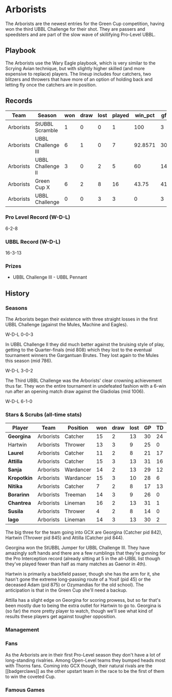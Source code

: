 # Arborists

The Arborists are the newest entries for the Green Cup competition, having won the third UBBL Challenge for their shot. They are passers and speedsters and are part of the slow wave of skillifying Pro-Level UBBL.

## Playbook

The Arborists use the Wary Eagle playbook, which is very similar to the Scrying Avian technique, but with slightly higher skilled (and more expensive to replace) players. The lineup includes four catchers, two blitzers and throwers that have more of an option of holding back and letting fly once the catchers are in position.

## Records

| Team      | Season             | won  | draw | lost | played | win_pct | gf   | ga   | cas  | tcdiff | ff   |
|-----------|--------------------|------|------|------|--------|---------|------|------|------|--------|------|
| Arborists | StUBBL Scramble    |    1 |    0 |    0 |      1 |     100 |    3 |    0 |    1 |      2 |    1 |
| Arborists | UBBL Challenge III |    6 |    1 |    0 |      7 | 92.8571 |   30 |   14 |   10 |      3 |    2 |
| Arborists | UBBL Challenge II  |    3 |    0 |    2 |      5 |      60 |   14 |    7 |    6 |     -5 |    1 |
| Arborists | Green Cup X        |    6 |    2 |    8 |     16 |   43.75 |   41 |   51 |   15 |    -15 |   -3 |
| Arborists | UBBL Challenge     |    0 |    0 |    3 |      3 |       0 |    3 |    7 |    0 |     -6 |    0 |



### Pro Level Record (W-D-L)

6-2-8

### UBBL Record (W-D-L)

16-3-13

### Prizes

* UBBL Challenge III - UBBL Pennant

## History

### Seasons

The Arborists began their existence with three straight losses in the first UBBL Challenge (against the Mules, Machine and Eagles).

W-D-L 0-0-3

In UBBL Challenge II they did much better against the bruising style of play, getting to the Quarter-finals (mid 808) which they lost to the eventual tournament winners the Gargantuan Brutes. They lost again to the Mules this season (mid 786).

W-D-L 3-0-2

The Third UBBL Challenge was the Arborists' clear crowning achievement thus far. They won the entire tournament in undefeated fashion with a 6-win run after an opening match draw against the Gladiolas (mid 1006).

W-D-L 6-1-0

### Stars & Scrubs (all-time stats)

| Player      | Team   | Position | won  | draw | lost | GP   | TD   | Cp | Int | BH   | SI   | Ki   | MVP  | SPP  |
|-----------|-----------|------------|------|------|------|------|------|-------------|---------------|------|------|------|------|------|
| **Georgina**  | Arborists | Catcher   |   15 |    2 |   13 |   30 |   24 |    8 |    8 |    0 |    0 |    0 |    3 |  111 |
| Hartwin  | Arborists | Thrower   |   13 |    3 |    9 |   25 |    0 |   65 |    2 |    0 |    1 |    0 |    2 |   81 |
| **Laurel**    | Arborists | Catcher   |   11 |    2 |    8 |   21 |   17 |    0 |    1 |    0 |    0 |    0 |    2 |   63 |
| **Attilla**   | Arborists | Catcher   |   15 |    3 |   13 |   31 |   16 |    6 |    0 |    0 |    1 |    0 |    1 |   61 |
| **Sanja**     | Arborists | Wardancer |   14 |    2 |   13 |   29 |   12 |    2 |    0 |    0 |    4 |    0 |    2 |   56 |
| **Kropotkin** | Arborists | Wardancer |   15 |    3 |   10 |   28 |    6 |    0 |    0 |    2 |    4 |    0 |    3 |   45 |
| **Nitika**    | Arborists | Catcher   |    7 |    2 |    8 |   17 |   13 |    2 |    1 |    0 |    0 |    0 |    0 |   43 |
| **Borarinn**  | Arborists | Treeman   |   14 |    3 |    9 |   26 |    0 |    0 |    0 |    9 |    2 |    1 |    2 |   34 |
| **Chantrea**  | Arborists | Lineman   |   16 |    2 |   13 |   31 |    1 |    0 |    0 |    1 |    1 |    0 |    5 |   32 |
| **Susila**    | Arborists | Thrower   |    4 |    2 |    8 |   14 |    0 |   21 |    0 |    0 |    0 |    0 |    1 |   26 |
| **Iago**      | Arborists | Lineman   |   14 |    3 |   13 |   30 |    2 |    4 |    0 |    0 |    0 |    0 |    2 |   20 |


The big three for the team going into GCX are Georgina (Catcher pid 842), Hartwin (Thrower pid 845) and Attilla (Catcher pid 844).

Georgina won the StUBBL Jumper for UBBL Challenge III. They have amazingly soft hands and there are a few rumblings that they're gunning for the Pro Interception record (already sitting at 5 in the all-UBBL list though they've played fewer than half as many matches as Gaenor in 4th).

Hartwin is primarily a backfield passer, though she has the arm for it, she hasn't gone the extreme long-passing route of a Yosif (pid 45) or the deceased Adam (pid 875) or Ozymandias for the old school). The anticipation is that in the Green Cup she'll need a backup.

Attilla has a slight edge on Georgina for scoring prowess, but so far that's been mostly due to being the extra outlet for Hartwin to go to. Georgina is (so far) the more pretty player to watch, though we'll see what kind of results these players get against tougher opposition.

### Management

### Fans

As the Arborists are in their first Pro-Level season they don't have a lot of long-standing rivalries. Among Open-Level teams they bumped heads most with Thorns fans. Coming into GCX though, their natural rivals are the [[badgerclaws]] as the other upstart team in the race to be the first of them to win the coveted Cup.

### Famous Games
